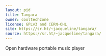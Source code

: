 ```yaml
---
layout: pid
title: Tangara
owner: cooltechzone
license: GPLv3 and CERN-OHL
site: https://sr.ht/~jacqueline/tangara/
source: https://sr.ht/~jacqueline/tangara/
---
```

Open hardware portable music player
